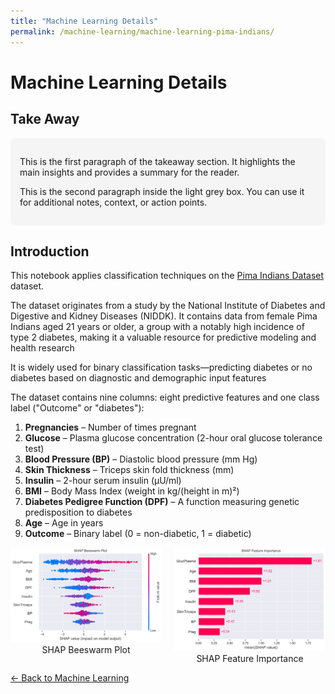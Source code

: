 ```yaml
---
title: "Machine Learning Details"
permalink: /machine-learning/machine-learning-pima-indians/
---
```


# Machine Learning Details

## Take Away

<div style="background-color: #f5f5f5; padding: 15px; border-radius: 8px;">

<p>
This is the first paragraph of the takeaway section.  
It highlights the main insights and provides a summary for the reader.  
</p>

<p>
This is the second paragraph inside the light grey box.  
You can use it for additional notes, context, or action points.  
</p>

</div>

## Introduction
This notebook applies classification techniques on the [Pima Indians Dataset](https://archive.ics.uci.edu/dataset/34/diabetes) dataset.

The dataset originates from a study by the National Institute of Diabetes and Digestive and Kidney Diseases (NIDDK). It contains data from female Pima Indians aged 21 years or older, a group with a notably high incidence of type 2 diabetes, making it a valuable resource for predictive modeling and health research 

It is widely used for binary classification tasks—predicting diabetes or no diabetes based on diagnostic and demographic input features

The dataset contains nine columns: eight predictive features and one class label ("Outcome" or "diabetes"):

1. **Pregnancies** – Number of times pregnant  
2. **Glucose** – Plasma glucose concentration (2-hour oral glucose tolerance test)  
3. **Blood Pressure (BP)** – Diastolic blood pressure (mm Hg)  
4. **Skin Thickness** – Triceps skin fold thickness (mm)  
5. **Insulin** – 2-hour serum insulin (µU/ml)  
6. **BMI** – Body Mass Index (weight in kg/(height in m)²)  
7. **Diabetes Pedigree Function (DPF)** – A function measuring genetic predisposition to diabetes  
8. **Age** – Age in years  
9. **Outcome** – Binary label (0 = non-diabetic, 1 = diabetic)  

<div style="display: flex; justify-content: center; gap: 20px; align-items: flex-start;">
  <figure style="text-align: center; margin: 0;">
    <img src="https://raw.githubusercontent.com/MarkThackham/MarkThackham.github.io/main/Portfolio/machine-learning/pima-indians/pima_indians-shap_beeswarm.png"
         alt="SHAP Beeswarm"
         width="350">
    <figcaption>SHAP Beeswarm Plot</figcaption>
  </figure>

  <figure style="text-align: center; margin: 0;">
    <img src="https://raw.githubusercontent.com/MarkThackham/MarkThackham.github.io/main/Portfolio/machine-learning/pima-indians/pima_indians-shap_feature_importance.png"
         alt="SHAP Feature Importance"
         width="350">
    <figcaption>SHAP Feature Importance</figcaption>
  </figure>
</div>


[← Back to Machine Learning](/machine-learning/)